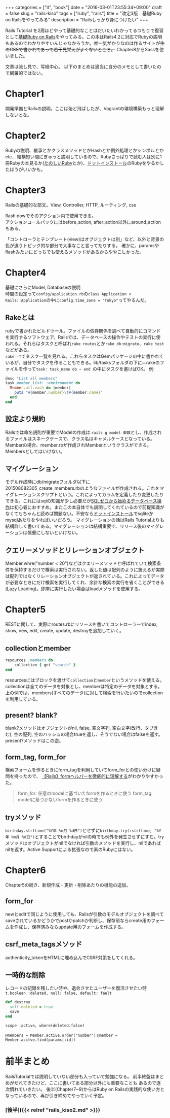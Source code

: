 +++
categories = ["it", "book"]
date = "2016-03-01T23:55:34+09:00"
draft = false
slug = "rails-kiso"
tags = ["ruby", "rails"]
title = "改定3版　基礎Ruby on Railsをやってみる"
description = "Railsしっかり身につけたい"
+++

Rails Tutorial を2周ほどやって基礎的なことはだいたいわかってるつもりで復習として[基礎Ruby on Rails](http://www.amazon.co.jp/dp/4844338153)をやってみる。この本はRails4.2に対応でRubyの説明もあるのでわかりやすいんじゃなかろうか。唯一気がかりなのは作るサイトが~~生のCSSで書かれてあって若干見栄えがよくないところ。~~
Chapter8からSassを使いました。

文章は流し見で、写経中心。
以下のまとめは適当に自分のメモとして書いたので網羅的ではない。

# Chapter1
開発準備とRailsの説明。ここは殆ど飛ばしたが、Vagrantの環境構築もっと理解しないとな。

# Chapter2
Rubyの説明、継承とかクラスメソッドとかHashとか例外処理とかシンボルとかetc...
結構短い間にぎゅっと説明しているので、Rubyさっぱりで読む人は別に1冊Rubyの本見るか([たのしいRuby](amazon.co.jp/dp/4797386290)とか)、[ドットインストール](dotinstall.com)のRubyをやるかしたほうがいいかも。

# Chapter3
Railsの基礎的な部文。View, Controller, HTTP, ルーティング, css

flash.nowでそのアクション内で使用できる。  
アクションコールバックにはbefore_action, after_action以外にaround_actionもある。

「コントローラとテンプレート(view)はオブジェクトは別」など、以外と背景の色が違うトピック的な部分で大事なこと言ってたりする。
確かに、paramsやflashみたいにどっちでも使えるメソッドがあるからややこしかった。


# Chapter4
基礎にさらにModel, Databaseの説明  
時間の設定って`config/application.rb`の`class Application < Rails::Application`の中に`config.time_zone = "Tokyo"`ってやるんだ。

## Rakeとは
rubyで書かれたビルドツール。ファイルの依存関係を調べて自動的にコマンドを実行するソフトウェア。Railsでは、データベースの操作やテストの実行に使われる。それらはタスクと呼ばれ``rake routes``とか``rake db:migrate``、``rake test``などがある。  
``rake -T``でタスク一覧を見れる。これらタスクはGemパッケージの中に書かれているが、自分でタスクを作ることもできる。lib/tasksフォルダの下に~.rakeのファイルを作って``task: task_name do ~ end ``の中にタスクを書けばOK。
例:

```rake
desc "List all members"
task member_list: :environment do
  Member.all.each do |member|
    puts "#{member.number}\t#{member.name}"
  end
end
```



## 設定より規約
Railsでは命名規則が重要でModelの作成は
``rails g model 単数``とし、作成されるファイルはスネークケースで、クラス名はキャメルケースとなっている。Memberの場合、member.rbが作成されMemberというクラスができる。Membersとしてはいけない。

## マイグレーション
モデル作成時にdb/migrateフォルダ以下に201508082305_create_members.rbのようなファイルが作成される。これをマイグレーションスクリプトという。これによってカラムを定義したり変更したりできる。これにはsqlの知識が少し必要だが[SQLゼロから始めるデータベース操作](http://www.amazon.co.jp/CD%E4%BB%98-SQL-%E3%82%BC%E3%83%AD%E3%81%8B%E3%82%89%E3%81%AF%E3%81%98%E3%82%81%E3%82%8B%E3%83%87%E3%83%BC%E3%82%BF%E3%83%99%E3%83%BC%E3%82%B9%E6%93%8D%E4%BD%9C-%E3%83%97%E3%83%AD%E3%82%B0%E3%83%A9%E3%83%9F%E3%83%B3%E3%82%B0%E5%AD%A6%E7%BF%92%E3%82%B7%E3%83%AA%E3%83%BC%E3%82%BA-%E3%83%9F%E3%83%83%E3%82%AF/dp/4798118818/ref=sr_1_1?ie=UTF8&qid=1456564713&sr=8-1&keywords=sql%E3%82%BC%E3%83%AD%E3%81%8B%E3%82%89%E5%A7%8B%E3%82%81%E3%82%8B)は初心者におすすめ。またこの本自体でも説明してくれているので前提知識がなくてもちゃんと読めば問題ない。不安なら[ドットインストール](dotinstall.com)でsqliteかmysqlあたりをやればいいだろう。
マイグレーションの話はRails Tutorialよりも結構詳しく書いてある。マイグレーションは結構重要で、リリース後のマイグレーションは慎重にしないといけない。

## クエリーメソッドとリレーションオブジェクト
Member.whre("number < 20")などはクエリーメソッドと呼ばれていて検索条件を保持するだけで検索は実行されない。返した値は配列のように扱えるが実際は配列ではなくリレーションオブジェクトが返されている。これによってデータが必要なときにだけ検索を実行してくれ、余計な検索の実行を省くことができる(Lazy Loading)。即座に実行したい場合はloadメソッドを使用する。


# Chapter5
RESTに関して、実際にroutes.rbにリソースを書いてコントローラーでindex, show, new, edit, create, update, destroyを追加していく。

## collectionとmember
```ruby
resources :members do
    collection { get "search" }
end
```
resourcesにはブロックを渡せて`collection`と`member`というメソッドを使える。collectionは全てのデータを対象とし、memberは特定のデータを対象とする。上の例では、members(すべてのデータ)に対して検索を行いたいのでcollectionを利用している。

## present? blank?
blank?メソッドはオブジェクトがnil, false, 空文字列, 空白文字(改行、タブ含む), 空の配列, 空のハッシュの場合trueを返し、そうでない場合はfalseを返す。present?メソッドはこの逆。

## form_tag, form_for
検索フォームを作るときにform_tagを利用していてform_forとの使い分けに疑問を持ったので、
[【Rails】formヘルパーを徹底的に理解する](http://qiita.com/shunsuke227ono/items/7accec12eef6d89b0aa9)がわかりやすかった。  
> form_for: 任意のmodelに基づいたformを作るときに使う
> form_tag: modelに基づかないformを作るときに使う


## tryメソッド
`birthday.strftime("%Y年 %m月 %d日")`とせずに`birthday.try(:strftime, "%Y年 %m月 %d日")`とすることでbirthdayがnilの時でも例外を発生させずにすむ。tryメソッドはオブジェクトがnilでなければ引数のメソッドを実行し、nilであればnilを返す。Active Supportによる拡張なので素のRubyにはない。

# Chapter6
Chapter5の続き、新規作成・更新・削除あたりの機能の追加。

## form_for
newとeditで同じように使用しても、Railsが引数のモデルオブジェクトを調べてsaveされているかどうかでpostかpatchか判断し、保存前ならcreate用のフォームを作成し、保存済みならupdate用のフォームを作成する。

## csrf_meta_tagsメソッド
authenticity_tokenをHTMLに埋め込んでCSRF対策をしてくれる。

## 一時的な削除
レコードの記録を残したい時や、退会させたユーザーを復活させたい時
`t.boolean :deleted, null: false, default: fault`
```ruby
def destroy
  self.deleted = true
  save
end
```

`scope :active, where(deleted:false)`

`@members = Member.active.order("number")`
`@member = Member.acitve.find(params[:id])`

# 前半まとめ
RailsTutorialでは説明していない部分も入っていて勉強になる。
前半終盤はまとめがだれてきたけど、ここに書いてある部分以外にも重要なことも
あるので逐次慣れていきたい。
後半(Chapter7~9)からはRuby on Railsの実践的な使い方となっているので、再び引き締めてやっていく予定。

### [後半]({{< relref "rails_kiso2.md" >}})
